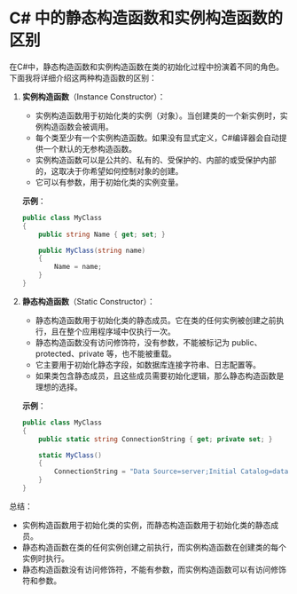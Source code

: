 # C# 中的静态构造函数和实例构造函数的区别

在C#中，静态构造函数和实例构造函数在类的初始化过程中扮演着不同的角色。下面我将详细介绍这两种构造函数的区别：

1. **实例构造函数**（Instance Constructor）：

   - 实例构造函数用于初始化类的实例（对象）。当创建类的一个新实例时，实例构造函数会被调用。
   - 每个类至少有一个实例构造函数。如果没有显式定义，C#编译器会自动提供一个默认的无参构造函数。
   - 实例构造函数可以是公共的、私有的、受保护的、内部的或受保护内部的，这取决于你希望如何控制对象的创建。
   - 它可以有参数，用于初始化类的实例变量。

   **示例**：

   ```csharp
   public class MyClass
   {
       public string Name { get; set; }
   
       public MyClass(string name)
       {
           Name = name;
       }
   }
   ```

2. **静态构造函数**（Static Constructor）：

   - 静态构造函数用于初始化类的静态成员。它在类的任何实例被创建之前执行，且在整个应用程序域中仅执行一次。
   - 静态构造函数没有访问修饰符，没有参数，不能被标记为 public、protected、private 等，也不能被重载。
   - 它主要用于初始化静态字段，如数据库连接字符串、日志配置等。
   - 如果类包含静态成员，且这些成员需要初始化逻辑，那么静态构造函数是理想的选择。

   **示例**：

   ```csharp
   public class MyClass
   {
       public static string ConnectionString { get; private set; }
   
       static MyClass()
       {
           ConnectionString = "Data Source=server;Initial Catalog=database;User ID=user;Password=password";
       }
   }
   ```

总结：

- 实例构造函数用于初始化类的实例，而静态构造函数用于初始化类的静态成员。
- 静态构造函数在类的任何实例创建之前执行，而实例构造函数在创建类的每个实例时执行。
- 静态构造函数没有访问修饰符，不能有参数，而实例构造函数可以有访问修饰符和参数。